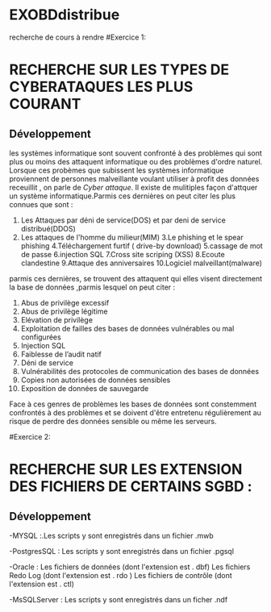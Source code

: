 # EXOBDdistribue
 recherche de cours à rendre 
 #Exercice 1:
# RECHERCHE SUR LES TYPES DE CYBERATAQUES LES PLUS COURANT
## Développement 

les systèmes informatique sont souvent confronté à des problèmes qui sont plus ou moins des attaquent informatique ou des problèmes d'ordre naturel.
Lorsque ces probèmes que subissent les systèmes informatique proviennent de personnes malveillante voulant utiliser à profit des données receuillit , on parle de *Cyber attaque*.
Il existe de mulitiples façon d'attquer un système informatique.Parmis ces dernières on peut citer les plus connues que sont :

1. Les Attaques par déni de service(DOS) et par deni de service distribué(DDOS)
2. Les attaques de l'homme du milieur(MIM)
3.Le phishing et le spear phishing
4.Téléchargement furtif ( drive-by download)
5.cassage de mot de passe 
6.injection SQL
7.Cross site scriping (XSS)
8.Ecoute clandestine
9.Attaque des anniversaires
10.Logiciel malveillant(malware)

parmis ces dernières, se trouvent des attaquent qui elles visent directement la base de données ,parmis lesquel on peut citer :
1. Abus de privilège excessif
2. Abus de privilège légitime
3. Elévation de privilège
4. Exploitation de failles des bases de données vulnérables ou mal configurées 
5. Injection SQL
6. Faiblesse de l’audit natif
7. Déni de service
8. Vulnérabilités des protocoles de communication des bases de données
9. Copies non autorisées de données sensibles 
10. Exposition de données de sauvegarde

Face à ces genres de problèmes les bases de données sont constemment confrontés à des problèmes et se doivent d'être entretenu régulièrement 
au risque de perdre des données sensible ou même les serveurs.

#Exercice 2:
# RECHERCHE SUR LES EXTENSION DES FICHIERS DE CERTAINS SGBD :
## Développement 
-MYSQL :.Les scripts y sont enregistrés dans un fichier .mwb

-PostgresSQL : Les scripts y sont enregistrés dans un fichier .pgsql

-Oracle : Les fichiers de données (dont l'extension est . dbf)
    Les fichiers Redo Log (dont l'extension est . rdo )
    Les fichiers de contrôle (dont l'extension est . ctl)

-MsSQLServer : Les scripts y sont enregistrés dans un ficher .ndf






